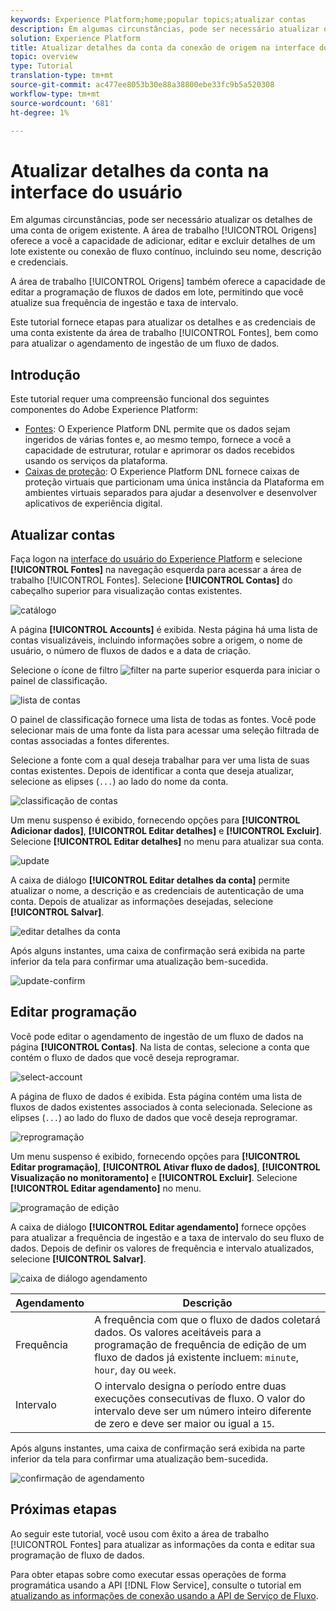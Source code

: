 ```yaml
---
keywords: Experience Platform;home;popular topics;atualizar contas
description: Em algumas circunstâncias, pode ser necessário atualizar os detalhes de uma conta de origem existente. A área de trabalho Fontes fornece a você a capacidade de adicionar, editar e excluir detalhes de um lote ou conexão de fluxo existente, incluindo seu nome, descrição e credenciais.
solution: Experience Platform
title: Atualizar detalhes da conta da conexão de origem na interface do usuário
topic: overview
type: Tutorial
translation-type: tm+mt
source-git-commit: ac477ee8053b30e88a38800ebe33fc9b5a520308
workflow-type: tm+mt
source-wordcount: '681'
ht-degree: 1%

---
```



# Atualizar detalhes da conta na interface do usuário

Em algumas circunstâncias, pode ser necessário atualizar os detalhes de uma conta de origem existente. A área de trabalho [!UICONTROL Origens] oferece a você a capacidade de adicionar, editar e excluir detalhes de um lote existente ou conexão de fluxo contínuo, incluindo seu nome, descrição e credenciais.

A área de trabalho [!UICONTROL Origens] também oferece a capacidade de editar a programação de fluxos de dados em lote, permitindo que você atualize sua frequência de ingestão e taxa de intervalo.

Este tutorial fornece etapas para atualizar os detalhes e as credenciais de uma conta existente da área de trabalho [!UICONTROL Fontes], bem como para atualizar o agendamento de ingestão de um fluxo de dados.

## Introdução

Este tutorial requer uma compreensão funcional dos seguintes componentes do Adobe Experience Platform:

- [Fontes](../../home.md): O Experience Platform DNL permite que os dados sejam ingeridos de várias fontes e, ao mesmo tempo, fornece a você a capacidade de estruturar, rotular e aprimorar os dados recebidos usando os serviços da plataforma.
- [Caixas de proteção](../../../sandboxes/home.md): O Experience Platform DNL fornece caixas de proteção virtuais que particionam uma única instância da Plataforma em ambientes virtuais separados para ajudar a desenvolver e desenvolver aplicativos de experiência digital.

## Atualizar contas

Faça logon na [interface do usuário do Experience Platform](https://platform.adobe.com) e selecione **[!UICONTROL Fontes]** na navegação esquerda para acessar a área de trabalho [!UICONTROL Fontes]. Selecione **[!UICONTROL Contas]** do cabeçalho superior para visualização contas existentes.

![catálogo](../../images/tutorials/update/catalog.png)

A página **[!UICONTROL Accounts]** é exibida. Nesta página há uma lista de contas visualizáveis, incluindo informações sobre a origem, o nome de usuário, o número de fluxos de dados e a data de criação.

Selecione o ícone de filtro ![filter](../../images/tutorials/update/filter.png) na parte superior esquerda para iniciar o painel de classificação.

![lista de contas](../../images/tutorials/update/accounts-list.png)

O painel de classificação fornece uma lista de todas as fontes. Você pode selecionar mais de uma fonte da lista para acessar uma seleção filtrada de contas associadas a fontes diferentes.

Selecione a fonte com a qual deseja trabalhar para ver uma lista de suas contas existentes. Depois de identificar a conta que deseja atualizar, selecione as elipses (`...`) ao lado do nome da conta.

![classificação de contas](../../images/tutorials/update/accounts-sort.png)

Um menu suspenso é exibido, fornecendo opções para **[!UICONTROL Adicionar dados]**, **[!UICONTROL Editar detalhes]** e **[!UICONTROL Excluir]**. Selecione **[!UICONTROL Editar detalhes]** no menu para atualizar sua conta.

![update](../../images/tutorials/update/update.png)

A caixa de diálogo **[!UICONTROL Editar detalhes da conta]** permite atualizar o nome, a descrição e as credenciais de autenticação de uma conta. Depois de atualizar as informações desejadas, selecione **[!UICONTROL Salvar]**.

![editar detalhes da conta](../../images/tutorials/update/edit-account-details.png)

Após alguns instantes, uma caixa de confirmação será exibida na parte inferior da tela para confirmar uma atualização bem-sucedida.

![update-confirm](../../images/tutorials/update/update-confirmed.png)

## Editar programação

Você pode editar o agendamento de ingestão de um fluxo de dados na página **[!UICONTROL Contas]**. Na lista de contas, selecione a conta que contém o fluxo de dados que você deseja reprogramar.

![select-account](../../images/tutorials/update/select-account.png)

A página de fluxo de dados é exibida. Esta página contém uma lista de fluxos de dados existentes associados à conta selecionada. Selecione as elipses (`...`) ao lado do fluxo de dados que você deseja reprogramar.

![reprogramação](../../images/tutorials/update/reschedule.png)

Um menu suspenso é exibido, fornecendo opções para **[!UICONTROL Editar programação]**, **[!UICONTROL Ativar fluxo de dados]**, **[!UICONTROL Visualização no monitoramento]** e **[!UICONTROL Excluir]**. Selecione **[!UICONTROL Editar agendamento]** no menu.

![programação de edição](../../images/tutorials/update/edit-schedule.png)

A caixa de diálogo **[!UICONTROL Editar agendamento]** fornece opções para atualizar a frequência de ingestão e a taxa de intervalo do seu fluxo de dados. Depois de definir os valores de frequência e intervalo atualizados, selecione **[!UICONTROL Salvar]**.

![caixa de diálogo agendamento](../../images/tutorials/update/schedule-dialog-box.png)

| Agendamento | Descrição |
| ---------- | ----------- |
| Frequência | A frequência com que o fluxo de dados coletará dados. Os valores aceitáveis para a programação de frequência de edição de um fluxo de dados já existente incluem: `minute`, `hour`, `day` ou `week`. |
| Intervalo | O intervalo designa o período entre duas execuções consecutivas de fluxo. O valor do intervalo deve ser um número inteiro diferente de zero e deve ser maior ou igual a `15`. |

Após alguns instantes, uma caixa de confirmação será exibida na parte inferior da tela para confirmar uma atualização bem-sucedida.

![confirmação de agendamento](../../images/tutorials/update/schedule-confirm.png)

## Próximas etapas

Ao seguir este tutorial, você usou com êxito a área de trabalho [!UICONTROL Fontes] para atualizar as informações da conta e editar sua programação de fluxo de dados.

Para obter etapas sobre como executar essas operações de forma programática usando a API [!DNL Flow Service], consulte o tutorial em [atualizando as informações de conexão usando a API de Serviço de Fluxo](../../tutorials/api/update.md).